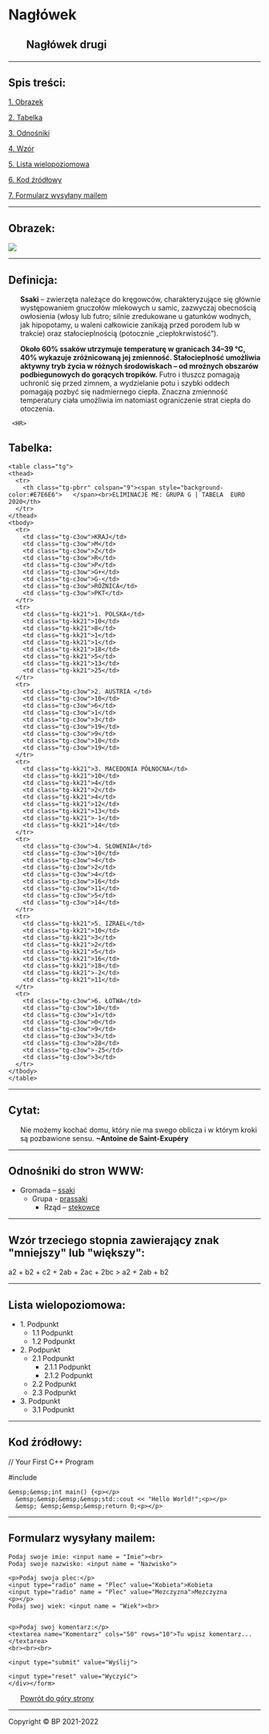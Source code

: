 <!doctype html>
<html lang="pl">
<head>
<title>Tytuł Zakładki</title>
<meta charset="UTF-8">
<meta name="autor" content="Bartłomiej Paleczny">
<meta name="opis" content="Ssaki.">
</head>


<h1>Nagłówek</h1>
<h2><ul>Nagłówek drugi</ul></h2>

<hr></ul>



<h2>Spis treści:</h2><p>
<a href="#Obrazek">1. Obrazek</a><p></p>

<a href="#Tabelka">2. Tabelka</a><p></p>

<a href="#Odnośniki">3. Odnośniki</a><p></p>

<a href="#Wzór">4. Wzór</a><p></p>

<a href="#Lista">5. Lista wielopoziomowa</a><p></p>

<a href="#Kod">6. Kod źródłowy</a><p></p>

<a href="#Formularz">7. Formularz wysyłany mailem</a><p></p>

<HR>



<a id="Obrazek"></a>
<h2>Obrazek:</h2>
<img src="https://upload.wikimedia.org/wikipedia/commons/a/a2/Mammal_Diversity_2011.png"/>
<HR>
<h2>Definicja:</h2>
<p><ul><b>Ssaki</b> – zwierzęta należące do kręgowców, charakteryzujące się głównie występowaniem gruczołów mlekowych u samic, zazwyczaj obecnością owłosienia (włosy lub futro; silnie zredukowane u gatunków wodnych, jak hipopotamy, u waleni całkowicie zanikają przed porodem lub w trakcie) oraz stałocieplnością (potocznie „ciepłokrwistość”).<P><strong> Około 60% ssaków utrzymuje temperaturę w granicach 34–39 °C, 40% wykazuje zróżnicowaną jej zmienność. Stałocieplność umożliwia aktywny tryb życia w różnych środowiskach – od mroźnych obszarów podbiegunowych do gorących tropików.</strong>
     Futro i tłuszcz pomagają uchronić się przed zimnem, a wydzielanie potu i szybki oddech pomagają pozbyć się nadmiernego ciepła. Znaczna zmienność temperatury ciała umożliwia im natomiast ograniczenie strat ciepła do otoczenia.</p></ul>


     <HR>
<a id="Tabelka"></a>
<h2>Tabelka:</h2>

<style type="text/css">
    .tg  {border-collapse:collapse;border-spacing:0;}
    .tg td{border-color:black;border-style:solid;border-width:1px;font-family:Arial, sans-serif;font-size:14px;
      overflow:hidden;padding:10px 5px;word-break:normal;}
    .tg th{border-color:black;border-style:solid;border-width:1px;font-family:Arial, sans-serif;font-size:14px;
      font-weight:normal;overflow:hidden;padding:10px 5px;word-break:normal;}
    .tg .tg-pbrr{background-color:#E7E6E6;border-color:inherit;text-align:center;vertical-align:top}
    .tg .tg-c3ow{border-color:inherit;text-align:center;vertical-align:top}
    .tg .tg-kk21{background-color:#e7e6e6;border-color:inherit;text-align:center;vertical-align:top}
    </style>
    <table class="tg">
    <thead>
      <tr>
        <th class="tg-pbrr" colspan="9"><span style="background-color:#E7E6E6">   </span><br>ELIMINACJE ME: GRUPA G | TABELA  EURO 2020</th>
      </tr>
    </thead>
    <tbody>
      <tr>
        <td class="tg-c3ow">KRAJ</td>
        <td class="tg-c3ow">M</td>
        <td class="tg-c3ow">Z</td>
        <td class="tg-c3ow">R</td>
        <td class="tg-c3ow">P</td>
        <td class="tg-c3ow">G+</td>
        <td class="tg-c3ow">G-</td>
        <td class="tg-c3ow">RÓŻNICA</td>
        <td class="tg-c3ow">PKT</td>
      </tr>
      <tr>
        <td class="tg-kk21">1. POLSKA</td>
        <td class="tg-kk21">10</td>
        <td class="tg-kk21">8</td>
        <td class="tg-kk21">1</td>
        <td class="tg-kk21">1</td>
        <td class="tg-kk21">18</td>
        <td class="tg-kk21">5</td>
        <td class="tg-kk21">13</td>
        <td class="tg-kk21">25</td>
      </tr>
      <tr>
        <td class="tg-c3ow">2. AUSTRIA </td>
        <td class="tg-c3ow">10</td>
        <td class="tg-c3ow">6</td>
        <td class="tg-c3ow">1</td>
        <td class="tg-c3ow">3</td>
        <td class="tg-c3ow">19</td>
        <td class="tg-c3ow">9</td>
        <td class="tg-c3ow">10</td>
        <td class="tg-c3ow">19</td>
      </tr>
      <tr>
        <td class="tg-kk21">3. MACEDONIA PÓŁNOCNA</td>
        <td class="tg-kk21">10</td>
        <td class="tg-kk21">4</td>
        <td class="tg-kk21">2</td>
        <td class="tg-kk21">4</td>
        <td class="tg-kk21">12</td>
        <td class="tg-kk21">13</td>
        <td class="tg-kk21">-1</td>
        <td class="tg-kk21">14</td>
      </tr>
      <tr>
        <td class="tg-c3ow">4. SŁOWENIA</td>
        <td class="tg-c3ow">10</td>
        <td class="tg-c3ow">4</td>
        <td class="tg-c3ow">2</td>
        <td class="tg-c3ow">4</td>
        <td class="tg-c3ow">16</td>
        <td class="tg-c3ow">11</td>
        <td class="tg-c3ow">5</td>
        <td class="tg-c3ow">14</td>
      </tr>
      <tr>
        <td class="tg-kk21">5. IZRAEL</td>
        <td class="tg-kk21">10</td>
        <td class="tg-kk21">3</td>
        <td class="tg-kk21">2</td>
        <td class="tg-kk21">5</td>
        <td class="tg-kk21">16</td>
        <td class="tg-kk21">18</td>
        <td class="tg-kk21">-2</td>
        <td class="tg-kk21">11</td>
      </tr>
      <tr>
        <td class="tg-c3ow">6. ŁOTWA</td>
        <td class="tg-c3ow">10</td>
        <td class="tg-c3ow">1</td>
        <td class="tg-c3ow">0</td>
        <td class="tg-c3ow">9</td>
        <td class="tg-c3ow">3</td>
        <td class="tg-c3ow">28</td>
        <td class="tg-c3ow">-25</td>
        <td class="tg-c3ow">3</td>
      </tr>
    </tbody>
    </table>

</section>

<a id="Cytat"></a>
<HR>
<h2>Cytat:</h2>

<p><ul> Nie możemy kochać domu, który nie ma swego oblicza i w którym kroki są pozbawione sensu. <b>~Antoine de Saint-Exupéry</ul> </b></p>

<a id="Odnośniki"></a>
<HR>
<h2>Odnośniki do stron WWW:</h2>


<ul><li>Gromada – <a href="https://pl.wikipedia.org/wiki/Ssaki" title="Ssaki">ssaki</a>
  <ul><li>Grupa - <a href="https://pl.wikipedia.org/wiki/Prassaki" title="Ssaki jajorodne">prassaki</a>
  <ul><li>Rząd – <a href="https://pl.wikipedia.org/wiki/Stekowce" title="Stekowce">stekowce</a></li></ul></li></li></ul></li></li></ul></li>
  
<HR>
  <a id="Wzór"></a>
<h2>Wzór trzeciego stopnia zawierający znak "mniejszy" lub "większy":</h2>
a2 + b2 + c2 + 2ab + 2ac + 2bc &gt; a2 + 2ab + b2



  <a id="Lista"></a>
  <HR>
<h2>Lista wielopoziomowa:</h2>

  <ul>
    <li>1. Podpunkt
    <ul>
      <li>1.1 Podpunkt</li>
      <li>1.2 Podpunkt</li>
    </ul>
    </li>
    <li>2. Podpunkt
    <ul>
      <li>2.1 Podpunkt
      <ul>
        <li>2.1.1 Podpunkt</li>
        <li>2.1.2 Podpunkt</li>
      </ul>
      </li>
      <li>2.2 Podpunkt</li>
      <li>2.3 Podpunkt</li>
    </ul>
    </li>
    <li>3. Podpunkt
    <ul>
      <li>3.1 Podpunkt</li>
    </ul>
    </li>
  </ul>
  
  <a id="Kod"></a>    
  <hr>
  <h2>Kod źródłowy:</h2>
  
  // Your First C++ Program<p></p>
  #include <iostream><p></p>
  
    &emsp;&emsp;int main() {<p></p>
      &emsp;&emsp;&emsp;&emsp;std::cout << "Hello World!";<p></p>
      &emsp; &emsp;&emsp;&emsp;return 0;<p></p>
  

  <a id="Formularz"></a>
  <HR>
<h2>Formularz wysyłany mailem:</h2>

  <form action="mailto:mmaaeellmt2@gmail.com" method="post" enctype="text/plain"><div>
  
    Podaj swoje imie: <input name = "Imie"><br>
    Podaj swoje nazwisko: <input name = "Nazwisko">
   
    <p>Podaj swoja plec:</p>
    <input type="radio" name = "Plec" value="Kobieta">Kobieta
    <input type="radio" name = "Plec" value="Mezczyzna">Mezczyzna
    <p></p>
    Podaj swoj wiek: <input name = "Wiek"><br>
    
    
    <p>Podaj swoj komentarz:</p>
    <textarea name="Komentarz" cols="50" rows="10">Tu wpisz komentarz...</textarea>
    <br><br><br>
   
    <input type="submit" value="Wyślij">
   
    <input type="reset" value="Wyczyść">
    </div></form>


  <ul><a href="#top">Powrót do góry strony</a></ul>



<div class="clear"></div>

<footer id="footer">
<hr>
<p>Copyright © BP 2021-2022</p>
</footer>
</div>
</body>
</html>
